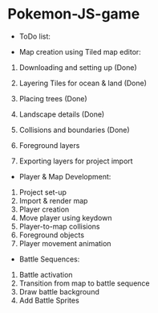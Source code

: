 # Pokemon-JS-game

- ToDo list:

- Map creation using Tiled map editor:

1. Downloading and setting up (Done)

2. Layering Tiles for ocean & land (Done)

3. Placing trees (Done)

4. Landscape details (Done)

5. Collisions and boundaries (Done)
6. Foreground layers
7. Exporting layers for project import

- Player & Map Development:

1. Project set-up
2. Import & render map
3. Player creation
4. Move player using keydown
5. Player-to-map collisions
6. Foreground objects
7. Player movement animation

- Battle Sequences:

1. Battle activation
2. Transition from map to battle sequence
3. Draw battle background
4. Add Battle Sprites